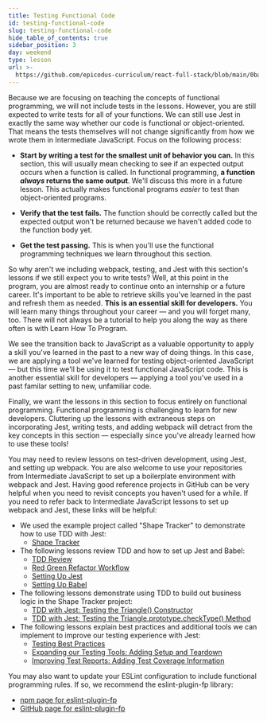 ```yaml
---
title: Testing Functional Code
id: testing-functional-code
slug: testing-functional-code
hide_table_of_contents: true
sidebar_position: 3
day: weekend
type: lesson
url: >-
  https://github.com/epicodus-curriculum/react-full-stack/blob/main/0ba_testing_functional_code.md
---
```


Because we are focusing on teaching the concepts of functional programming, we will not include tests in the lessons. However, you are still expected to write tests for all of your functions. We can still use Jest in exactly the same way whether our code is functional or object-oriented. That means the tests themselves will not change significantly from how we wrote them in Intermediate JavaScript. Focus on the following process:

* **Start by writing a test for the smallest unit of behavior you can.** In this section, this will usually mean checking to see if an expected output occurs when a function is called. In functional programming, **a function _always_ returns the same output**. We'll discuss this more in a future lesson. This actually makes functional programs _easier_ to test than object-oriented programs.

* **Verify that the test fails.** The function should be correctly called but the expected output won't be returned because we haven't added code to the function body yet.

* **Get the test passing.** This is when you'll use the functional programming techniques we learn throughout this section.

So why aren't we including webpack, testing, and Jest with this section's lessons if we still expect you to write tests? Well, at this point in the program, you are almost ready to continue onto an internship or a future career. It's important to be able to retrieve skills you've learned in the past and refresh them as needed. **This is an essential skill for developers.** You will learn many things throughout your career — and you will forget many, too. There will not always be a tutorial to help you along the way as there often is with Learn How To Program.

We see the transition back to JavaScript as a valuable opportunity to apply a skill you've learned in the past to a new way of doing things. In this case, we are applying a tool we've learned for testing object-oriented JavaScript — but this time we'll be using it to test functional JavaScript code. This is another essential skill for developers — applying a tool you've used in a past familar setting to new, unfamiliar code.

Finally, we want the lessons in this section to focus entirely on functional programming. Functional programming is challenging to learn for new developers. Cluttering up the lessons with extraneous steps on incorporating Jest, writing tests, and adding webpack will detract from the key concepts in this section — especially since you've already learned how to use these tools!

You may need to review lessons on test-driven development, using Jest, and setting up webpack. You are also welcome to use your repositories from Intermediate JavaScript to set up a boilerplate environment with webpack and Jest. Having good reference projects in GitHub can be very helpful when you need to revisit concepts you haven't used for a while. If you need to refer back to Intermediate JavaScript lessons to set up webpack and Jest, these links will be helpful:

* We used the example project called "Shape Tracker" to demonstrate how to use TDD with Jest:
  * [Shape Tracker](https://github.com/epicodus-lessons/section-5-shape-tracker)
* The following lessons review TDD and how to set up Jest and Babel: 
  * [TDD Review](https://new.learnhowtoprogram.com/intermediate-javascript/test-driven-development-and-environments-with-javascript/tdd-review)
  * [Red Green Refactor Workflow](https://new.learnhowtoprogram.com/intermediate-javascript/test-driven-development-and-environments-with-javascript/red-green-refactor-workflow)
  * [Setting Up Jest](https://new.learnhowtoprogram.com/intermediate-javascript/test-driven-development-and-environments-with-javascript/setting-up-jest)
  * [Setting Up Babel](https://new.learnhowtoprogram.com/intermediate-javascript/test-driven-development-and-environments-with-javascript/setting-up-babel)
* The following lessons demonstrate using TDD to build out business logic in the Shape Tracker project:
  * [TDD with Jest: Testing the Triangle() Constructor](https://new.learnhowtoprogram.com/intermediate-javascript/test-driven-development-and-environments-with-javascript/tdd-with-jest-testing-the-triangle-constructor)
  * [TDD with Jest: Testing the Triangle.prototype.checkType() Method](https://new.learnhowtoprogram.com/intermediate-javascript/test-driven-development-and-environments-with-javascript/tdd-with-jest-testing-the-triangleprototypechecktype-method)
* The following lessons explain best practices and additional tools we can implement to improve our testing experience with Jest:
  * [Testing Best Practices](https://new.learnhowtoprogram.com/intermediate-javascript/test-driven-development-and-environments-with-javascript/testing-best-practices)
  * [Expanding our Testing Tools: Adding Setup and Teardown](https://new.learnhowtoprogram.com/intermediate-javascript/test-driven-development-and-environments-with-javascript/expanding-our-testing-tools-adding-setup-and-teardown)
  * [Improving Test Reports: Adding Test Coverage Information](https://new.learnhowtoprogram.com/intermediate-javascript/test-driven-development-and-environments-with-javascript/improving-test-reports-adding-test-coverage-information)

You may also want to update your ESLint configuration to include functional programming rules. If so, we recommend the eslint-plugin-fp library:

* [npm page for eslint-plugin-fp](https://www.npmjs.com/package/eslint-plugin-fp)
* [GitHub page for eslint-plugin-fp](https://github.com/jfmengels/eslint-plugin-fp)
